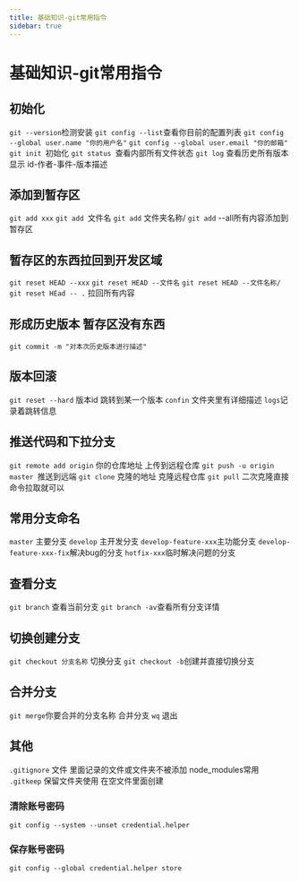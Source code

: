 ```yaml
---
title: 基础知识-git常用指令
sidebar: true
---
```


# 基础知识-git常用指令

<ClientOnly>
<title-pv/>
</ClientOnly>

## 初始化

`git --version`检测安装
`git config --list`查看你目前的配置列表
`git config --global user.name "你的用户名"`
`git config --global user.email "你的邮箱"`
`git init `初始化
`git status `查看内部所有文件状态
`git log` 查看历史所有版本
显示 id-作者-事件-版本描述

## 添加到暂存区
`git add xxx`
`git add `文件名
`git add` 文件夹名称/
`git add` --all所有内容添加到暂存区
## 暂存区的东西拉回到开发区域
`git reset HEAD --xxx`
`git reset HEAD --文件名`
`git reset HEAD --文件名称/`
`git reset HEad -- .` 拉回所有内容

## 形成历史版本 暂存区没有东西

`git commit -m "对本次历史版本进行描述"`

## 版本回滚

`git reset --hard` 版本id 跳转到某一个版本
`confin` 文件夹里有详细描述 `logs`记录着跳转信息

## 推送代码和下拉分支

`git remote add origin` 你的仓库地址 上传到远程仓库
`git push -u origin master `推送到远端
`git clone` 克隆的地址 克隆远程仓库
`git pull` 二次克隆直接命令拉取就可以

## 常用分支命名

`master` 主要分支
`develop` 主开发分支
`develop-feature-xxx`主功能分支
`develop-feature-xxx-fix`解决bug的分支
`hotfix-xxx`临时解决问题的分支

## 查看分支

`git branch` 查看当前分支
`git branch -av`查看所有分支详情

## 切换创建分支

`git checkout 分支名称` 切换分支
`git checkout -b`创建并直接切换分支

## 合并分支

`git merge`你要合并的分支名称 合并分支
`wq` 退出

## 其他

`.gitignore` 文件 里面记录的文件或文件夹不被添加 node_modules常用
`.gitkeep` 保留文件夹使用 在空文件里面创建
### 清除账号密码

`git config --system --unset credential.helper`

### 保存账号密码

`git config --global credential.helper store`


<ClientOnly>
  <leave/>
</ClientOnly/>
